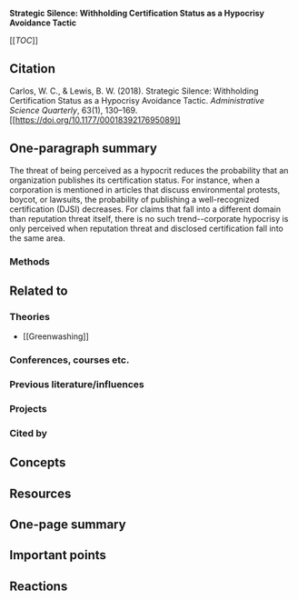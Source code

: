 **Strategic Silence: Withholding Certification Status as a Hypocrisy Avoidance Tactic**

[[_TOC_]]

## Citation

Carlos, W. C., & Lewis, B. W. (2018). Strategic Silence: Withholding Certification Status as a Hypocrisy Avoidance Tactic. *Administrative Science Quarterly*, 63(1), 130–169. [[https://doi.org/10.1177/0001839217695089]]

## One-paragraph summary

The threat of being perceived as a hypocrit reduces the probability that an organization publishes its certification status. For instance, when a corporation is mentioned in articles that discuss environmental protests, boycot, or lawsuits, the probability of publishing a well-recognized certification (DJSI) decreases. For claims that fall into a different domain than reputation threat itself, there is no such trend--corporate hypocrisy is only perceived when reputation threat and disclosed certification fall into the same area.

### Methods

## Related to

### Theories
* [[Greenwashing]]

### Conferences, courses etc.

### Previous literature/influences

### Projects

### Cited by

## Concepts

## Resources

## One-page summary

## Important points

## Reactions